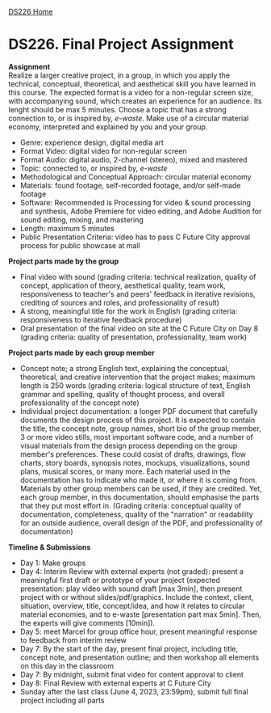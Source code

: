 [DS226 Home](home.md)

# DS226. Final Project Assignment

**Assignment**  
Realize a larger creative project, in a group, in which you apply the technical, conceptual, theoretical, and aesthetical skill you have learned in this course. The expected format is a video for a non-regular screen size, with accompanying sound, which creates an experience for an audience. Its lenght should be max 5 minutes. Choose a topic that has a strong connection to, or is inspired by, *e-waste*. Make use of a circular material economy, interpreted and explained by you and your group.


- Genre: experience design, digital media art
- Format Video: digital video for non-regular screen
- Format Audio: digital audio, 2-channel (stereo), mixed and mastered
- Topic: connected to, or inspired by, *e-waste*
- Methodological and Conceptual Approach: circular material economy
- Materials: found footage, self-recorded footage, and/or self-made footage
- Software: Recommended is Processing for video & sound processing and synthesis, Adobe Premiere for video editing, and Adobe Audition for sound editing, mixing, and mastering
- Length: maximum 5 minutes
- Public Presentation Criteria: video has to pass C Future City approval process for public showcase at mall

**Project parts made by the group**
- Final video with sound (grading criteria: technical realization, quality of concept, application of theory, aesthetical quality, team work, responsiveness to teacher's and peers' feedback in iterative revisions, crediting of sources and roles, and professionality of result)
- A strong, meaningful title for the work in English (grading criteria: responsiveness to iterative feedback procedure)
- Oral presentation of the final video on site at the C Future City on Day 8 (grading criteria: quality of presentation, professionality, team work)

**Project parts made by each group member**
- Concept note; a strong English text, explaining the conceptual, theoretical, and creative intervention that the project makes; maximum length is 250 words (grading criteria: logical structure of text, English grammar and spelling, quality of thought process, and overall professionality of the concept note)
- Individual project documentation: a longer PDF document that carefully documents the design process of this project. It is expected to contain the title, the concept note, group names, short bio of the group member, 3 or more video stills, most important software code, and a number of visual materials from the design process depending on the group member's preferences. These could cosist of drafts, drawings, flow charts, story boards, synopsis notes, mockups, visualizations, sound plans, musical scores, or many more. Each material used in the documentation has to indicate who made it, or where it is coming from. Materials by other group members can be used, if they are credited. Yet, each group member, in this documentation, should emphasise the parts that they put most effort in. (Grading criteria: conceptual quality of documentation, completeness, quality of the "narration" or readability for an outside audience, overall design of the PDF, and professionality of documentation)

**Timeline & Submissions**
- Day 1: Make groups
- Day 4: Interim Review with external experts (not graded): present a meaningful first draft or prototype of your project (expected presentation: play video with sound draft [max 3min], then present project with or without slides/pdf/graphics. Include the context, client, situation, overview, title, concept/idea, and how it relates to circular material economies, and to e-waste [presentation part max 5min]. Then, the experts will give comments [10min]).
- Day 5: meet Marcel for group office hour, present meaningful response to feedback from interim review
- Day 7: By the start of the day, present final project, including title, concept note, and presentation outline; and then workshop all elements on this day in the classroom 
- Day 7: By midnight, submit final video for content approval to client
- Day 8: Final Review with external experts at C Future City
- Sunday after the last class (June 4, 2023, 23:59pm), submit full final project including all parts

